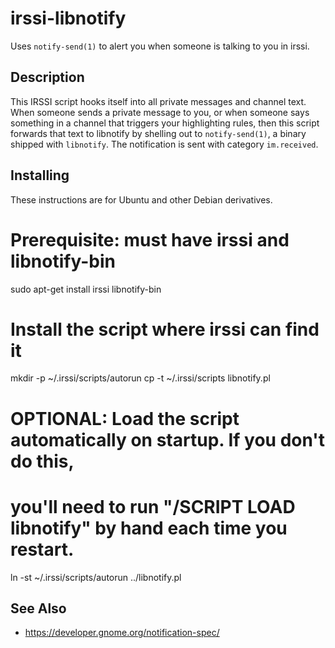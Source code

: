 irssi-libnotify
===============

Uses `notify-send(1)` to alert you when someone is talking to you in irssi.

Description
-----------

This IRSSI script hooks itself into all private messages and channel text.
When someone sends a private message to you, or when someone says something in
a channel that triggers your highlighting rules, then this script forwards
that text to libnotify by shelling out to `notify-send(1)`, a binary shipped
with `libnotify`.  The notification is sent with category `im.received`.

Installing
----------

These instructions are for Ubuntu and other Debian derivatives.

  # Prerequisite: must have irssi and libnotify-bin
  sudo apt-get install irssi libnotify-bin

  # Install the script where irssi can find it
  mkdir -p ~/.irssi/scripts/autorun
  cp -t ~/.irssi/scripts libnotify.pl

  # OPTIONAL: Load the script automatically on startup.  If you don't do this,
  # you'll need to run "/SCRIPT LOAD libnotify" by hand each time you restart.
  ln -st ~/.irssi/scripts/autorun ../libnotify.pl

See Also
--------

* https://developer.gnome.org/notification-spec/
